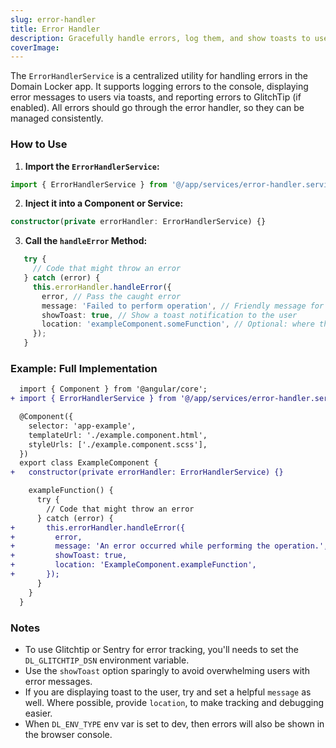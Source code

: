 ```yaml
---
slug: error-handler
title: Error Handler
description: Gracefully handle errors, log them, and show toasts to users
coverImage: 
---
```


The `ErrorHandlerService` is a centralized utility for handling errors in the Domain Locker app. It supports logging errors to the console, displaying error messages to users via toasts, and reporting errors to GlitchTip (if enabled). All errors should go through the error handler, so they can be managed consistently. 

### How to Use

1. **Import the `ErrorHandlerService`:**
```typescript
import { ErrorHandlerService } from '@/app/services/error-handler.service';
```

2. **Inject it into a Component or Service:**
```typescript
constructor(private errorHandler: ErrorHandlerService) {}
```

3. **Call the `handleError` Method:**

```typescript
   try {
     // Code that might throw an error
   } catch (error) {
     this.errorHandler.handleError({
       error, // Pass the caught error
       message: 'Failed to perform operation', // Friendly message for users
       showToast: true, // Show a toast notification to the user
       location: 'exampleComponent.someFunction', // Optional: where the error occurred
     });
   }
```

### Example: Full Implementation

```diff
  import { Component } from '@angular/core';
+ import { ErrorHandlerService } from '@/app/services/error-handler.service';

  @Component({
    selector: 'app-example',
    templateUrl: './example.component.html',
    styleUrls: ['./example.component.scss'],
  })
  export class ExampleComponent {
+   constructor(private errorHandler: ErrorHandlerService) {}

    exampleFunction() {
      try {
        // Code that might throw an error
      } catch (error) {
+       this.errorHandler.handleError({
+         error,
+         message: 'An error occurred while performing the operation.',
+         showToast: true,
+         location: 'ExampleComponent.exampleFunction',
+       });
      }
    }
  }
```


### Notes
- To use Glitchtip or Sentry for error tracking, you'll needs to set the `DL_GLITCHTIP_DSN` environment variable.
- Use the `showToast` option sparingly to avoid overwhelming users with error messages.
- If you are displaying toast to the user, try and set a helpful `message` as well. Where possible, provide `location`, to make tracking and debugging easier.
- When `DL_ENV_TYPE` env var is set to dev, then errors will also be shown in the browser console.
